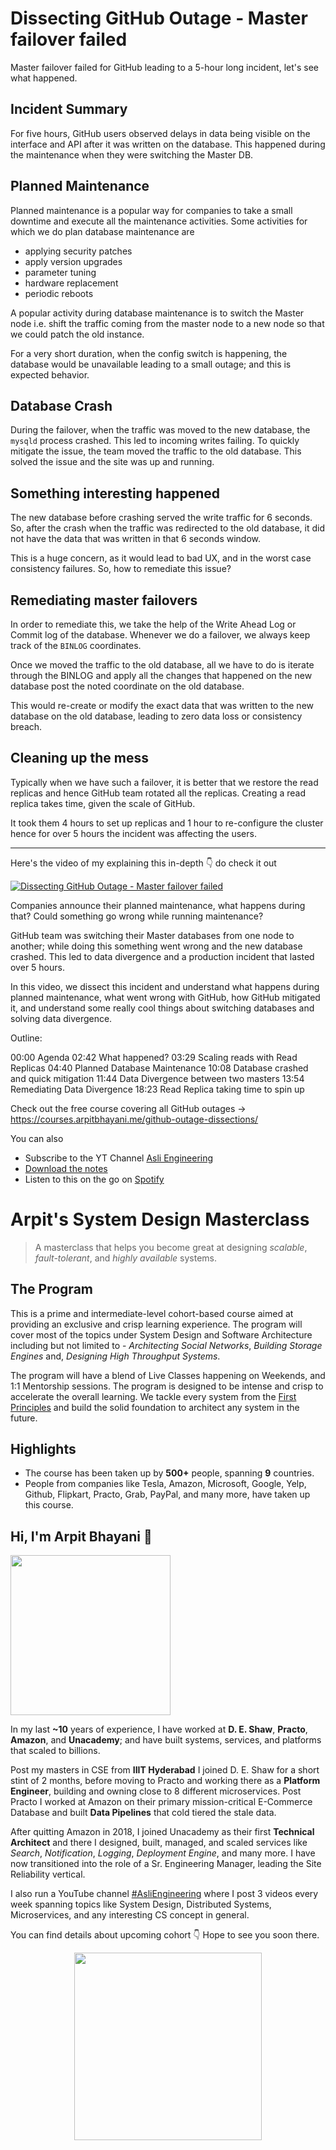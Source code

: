 Dissecting GitHub Outage - Master failover failed
===


Master failover failed for GitHub leading to a 5-hour long incident, let's see what happened.

## Incident Summary

For five hours, GitHub users observed delays in data being visible on the interface and API after it was written on the database. This happened during the maintenance when they were switching the Master DB.

## Planned Maintenance

Planned maintenance is a popular way for companies to take a small downtime and execute all the maintenance activities. Some activities for which we do plan database maintenance are

- applying security patches
- apply version upgrades
- parameter tuning
- hardware replacement
- periodic reboots

A popular activity during database maintenance is to switch the Master node i.e. shift the traffic coming from the master node to a new node so that we could patch the old instance.

For a very short duration, when the config switch is happening, the database would be unavailable leading to a small outage; and this is expected behavior.

## Database Crash

During the failover, when the traffic was moved to the new database, the `mysqld` process crashed. This led to incoming writes failing. To quickly mitigate the issue, the team moved the traffic to the old database. This solved the issue and the site was up and running.

## Something interesting happened

The new database before crashing served the write traffic for 6 seconds. So, after the crash when the traffic was redirected to the old database, it did not have the data that was written in that 6 seconds window.

This is a huge concern, as it would lead to bad UX, and in the worst case consistency failures. So, how to remediate this issue?

## Remediating master failovers

In order to remediate this, we take the help of the Write Ahead Log or Commit log of the database. Whenever we do a failover, we always keep track of the `BINLOG` coordinates.

Once we moved the traffic to the old database, all we have to do is iterate through the BINLOG and apply all the changes that happened on the new database post the noted coordinate on the old database.

This would re-create or modify the exact data that was written to the new database on the old database, leading to zero data loss or consistency breach.

## Cleaning up the mess

Typically when we have such a failover, it is better that we restore the read replicas and hence GitHub team rotated all the replicas. Creating a read replica takes time, given the scale of GitHub.

It took them 4 hours to set up replicas and 1 hour to re-configure the cluster hence for over 5 hours the incident was affecting the users.
<hr />


<p>Here's the video of my explaining this in-depth 👇‍ do check it out</p>

[![Dissecting GitHub Outage - Master failover failed](https://i.ytimg.com/vi/ZirBDq1JwpY/mqdefault.jpg)](https://www.youtube.com/watch?v=ZirBDq1JwpY)

Companies announce their planned maintenance, what happens during that? Could something go wrong while running maintenance?

GitHub team was switching their Master databases from one node to another; while doing this something went wrong and the new database crashed. This led to data divergence and a production incident that lasted over 5 hours.

In this video, we dissect this incident and understand what happens during planned maintenance, what went wrong with GitHub, how GitHub mitigated it, and understand some really cool things about switching databases and solving data divergence.

Outline:

00:00 Agenda
02:42 What happened?
03:29 Scaling reads with Read Replicas
04:40 Planned Database Maintenance
10:08 Database crashed and quick mitigation
11:44 Data Divergence between two masters
13:54 Remediating Data Divergence
18:23 Read Replica taking time to spin up

Check out the free course covering all GitHub outages →  https://courses.arpitbhayani.me/github-outage-dissections/

You can also
 - Subscribe to the YT Channel [Asli Engineering](https://youtube.com/c/ArpitBhayani)
 - [Download the notes](https://drive.google.com/file/d/1uzicMXBufPqkPTzrxyQOS6zn1x6WURwi/view?usp=sharing)
 - Listen to this on the go on [Spotify](https://open.spotify.com/show/7qMoamm2iZQrsPVm6IQLoD)

# Arpit's System Design Masterclass

> A masterclass that helps you become great at designing _scalable_, _fault-tolerant_, and _highly available_ systems.

## The Program

This is a prime and intermediate-level cohort-based course aimed at providing an exclusive and crisp learning experience. The program will cover most of the topics under System Design and Software Architecture including but not limited to - _Architecting Social Networks_, _Building Storage Engines_ and, _Designing High Throughput Systems_.

The program will have a blend of Live Classes happening on Weekends, and 1:1 Mentorship sessions. The program is designed to be intense and crisp to accelerate the overall learning. We tackle every system from the [First Principles](https://en.wikipedia.org/wiki/First_principle) and build the solid foundation to architect any system in the future.


## Highlights

 - The course has been taken up by __500+__ people, spanning __9__ countries.
 - People from companies like Tesla, Amazon, Microsoft, Google, Yelp, Github, Flipkart, Practo, Grab, PayPal, and many more, have taken up this course.


## Hi, I'm Arpit Bhayani 👋

<img width="256px" src="https://arpitbhayani.me/static/img/arpit.jpg" />

In my last **~10** years of experience, I have worked at **D. E. Shaw**, **Practo**, **Amazon**, and **Unacademy**; and have built systems, services, and platforms that scaled to billions.

Post my masters in CSE from **IIIT Hyderabad** I joined D. E. Shaw for a short stint of 2 months, before moving to Practo and working there as a **Platform Engineer**, building and owning close to 8 different microservices. Post Practo I worked at Amazon on their primary mission-critical E-Commerce Database and built **Data Pipelines** that cold tiered the stale data.

After quitting Amazon in 2018, I joined Unacademy as their first **Technical Architect** and there I designed, built, managed, and scaled services like _Search_, _Notification_, _Logging_, _Deployment Engine_, and many more. I have now transitioned into the role of a Sr. Engineering Manager, leading the Site Reliability vertical.

I also run a YouTube channel [#AsliEngineering](https://www.youtube.com/c/ArpitBhayani) where I post 3 videos every week spanning topics like System Design, Distributed Systems, Microservices, and any interesting CS concept in general.

You can find details about upcoming cohort 👇‍ Hope to see you soon there.

<center>
<a target="_blank" href="https://arpitbhayani.me/masterclass">
<img src="https://user-images.githubusercontent.com/4745789/137859181-d4499cf4-ce65-4466-8b88-a078ece0f081.PNG" width="300px" />
</a>
</center>